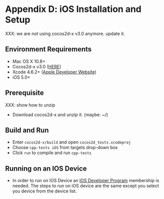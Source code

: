 # Appendix D: iOS Installation and Setup


XXX: we are not using cocos2d-x v3.0 anymore. update it.

## Environment Requirements
* Mac OS X 10.8+
* Cocos2d-x v3.0 ([HERE](http://cocos2d-x.org/download))
* Xcode 4.6.2+ ([Apple Developer Website](https://developer.apple.com/downloads/index.action))
* iOS 5.0+

## Prerequisite

XXX: show how to unzip

* Download cocos2d-x and unzip it. (maybe: ~/)

## Build and Run
* Enter `cocos2d-x/build` and open `cocos2d_tests.xcodeproj`
* Choose `cpp-tests iOS` from targets drop-down box  
* Click `run` to compile and run `cpp-tests`

## Running on an IOS Device
* In order to run on IOS Device an [IOS Developer Program](https://developer.apple.com/programs/ios/) membership is needed. The steps to run on iOS device are the same except you select you device from the device list.
